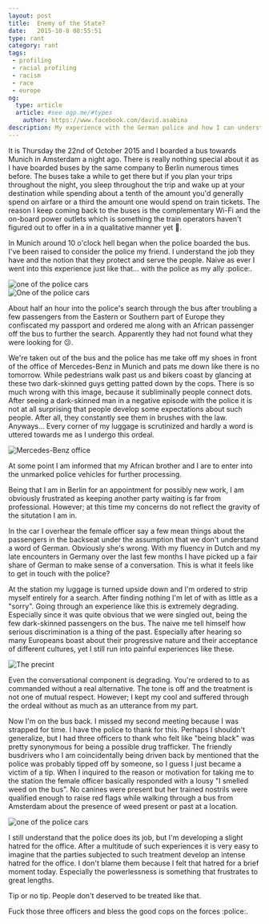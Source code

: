 ```yaml
---
layout: post
title:  Enemy of the State?
date:   2015-10-8 08:55:51
type: rant
category: rant
tags:
 - profiling
 - racial profiling
 - racism
 - race
 - europe
og:
  type: article
  article: #see ogp.me/#types
    author: https://www.facebook.com/david.asabina
description: My experience with the German police and how I can understand the hatred that some people have against police forces.
---
```

It is Thursday the 22nd of October 2015 and I boarded a bus towards Munich in 
Amsterdam a night ago. There is really nothing special about it as I have
boarded buses by the same company to Berlin numerous times before. The buses
take a while to get there but if you plan your trips throughout the night, you
sleep throughout the trip and wake up at your destination while spending about
a tenth of the amount you'd generally spend on airfare or a third the amount
one would spend on train tickets. The reason I keep coming back to the buses is
the complementary Wi-Fi and the on-board power outlets which is something the
train operators haven't figured out to offer in a in a qualitative manner yet
:train:.

In Munich around 10 o'clock hell began when the police boarded the bus.
I've been raised to consider the police my friend. I understand the job they
have and the notion that they protect and serve the people. Naive as ever I
went into this experience just like that... with the police as my ally :police:.

<div class="element img">
  <img src="/img/harassed_in_munich/carone.png" alt="one of the police cars">
</div>

<div class="element img">
  <img src="/img/harassed_in_munich/cartwo.png" alt="One of the police cars">
</div>

About half an hour into the police's search through the bus after troubling a
few passengers from the Eastern or Southern part of Europe they confiscated my
passport and ordered me along with an African passenger off the bus to further
the search. Apparently they had not found what they were looking for
:confused:.

We're taken out of the bus and the police has me take off my shoes in front of
the office of Mercedes-Benz in Munich and pats me down like there is no
tomorrow. While pedestrians walk past us and bikers coast by glancing at these 
two dark-skinned guys getting patted down by the cops. There is so much wrong
with this image, because it subliminally people connect dots. After seeing a
dark-skinned man in a negative episode with the police it is not at all 
surprising that people develop some expectations about such people. After all,
they constantly see them in brushes with the law. Anyways... Every corner of my luggage is scrutinized and hardly a word is
uttered towards me as I undergo this ordeal.

<div class="element img">
  <img src="/img/harassed_in_munich/office.png" alt="Mercedes-Benz office">
</div>

At some point I am informed that my African brother and I are to enter into
the unmarked police vehicles for further processing.

Being that I am in Berlin for an appointment for possibly new work, I am
obviously frustrated as keeping another party waiting is far from professional.
However; at this time my concerns do not reflect the gravity of the situtation
I am in.

In the car I overhear the female officer say a few mean things about the
passengers in the backseat under the assumption that we don't understand a word
of German. Obviously she's wrong. With my fluency in Dutch and my late
encounters in Germany over the last few months I have picked up a fair share
of German to make sense of a conversation. This is what it feels like to get in
touch with the police?

At the station my luggage is turned upside down and I'm ordered to strip myself
entirely for a search. After finding nothing I'm let of with as little as a
"sorry". Going through an experience like this is extremely degrading.
Especially since it was quite obvious that we were singled out, being the few
dark-skinned passengers on the bus. The naive me tell himself how serious
discrimination is a thing of the past. Especially after hearing so many
Europeans boast about their progressive nature and their acceptance of
different cultures, yet I still run into painful experiences like these.

<div class="element img">
  <img src="/img/harassed_in_munich/precinct.png" alt="The precint">
</div>

Even the conversational component is degrading. You're ordered to to as
commanded without a real alternative. The tone is off and the treatment is not
one of mutual respect. However; I kept my cool and suffered through the ordeal
without as much as an utterance from my part.

Now I'm on the bus back. I missed my second meeting because I was strapped for
time. I have the police to thank for this. Perhaps I shouldn't generalize, but
I had three officers to thank who felt like "being black" was pretty synonymous
for being a possible drug trafficker. The friendly busdrivers who I am
coincidentally being driven back by mentioned that the police was probably
tipped off by someone, so I guess I just became a victim of a tip. When I
inquired to the reason or motivation for taking me to the station the female
officer basically responded with a lousy "I smelled weed on the bus". No
canines were present but her trained nostrils were qualified enough to raise
red flags while walking through a bus from Amsterdam about the presence of
weed present or past at a location.

<div class="element img">
  <img src="/img/harassed_in_munich/friend.png" alt="one of the police cars">
</div>

I still understand that the police does its job, but I'm developing a slight
hatred for the office. After a multitude of such experiences it is very easy to
imagine that the parties subjected to such treatment develop an intense hatred
for the office. I don't blame them because I felt that hatred for a brief
moment today. Especially the powerlessness is something that frustrates to
great lengths.

Tip or no tip. People don't deserved to be treated like that.

Fuck those three officers and bless the good cops on the forces :police:.
